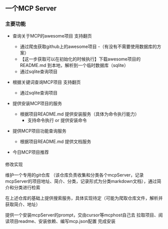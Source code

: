 ## 一个MCP Server


### 主要功能

- 查询关于MCP的awesome项目 支持翻页
    - 通过爬虫获取github上的awesome项目
    -（有没有不需要使用数据库的方案）
    - 【这一步获取可以在初始化的时候执行】下载awesome项目的README.md 到本地，解析到一个临时数据库（sqlite）
    - 通过sqlite查询项目
- 根据关键词查询MCP项目 支持翻页
    - 通过sqlite查询项目

- 提供安装MCP项目的服务  
    - 根据项目README.md 提供安装服务（具体为命令执行能力）
        - 支持命令执行 or 提供安装命令
- 提供MCP项目功能查询服务
    - 根据项目README.md 提供文档服务

- 今日MCP项目推荐

    
#### 

修改实现

维护一个专用的git仓库 （该仓库负责收集和分类各个mcpServer，记录mcpServer的项目地址、简介、分类，记录形式为分类markdown文档），通过简介和分类进行检索

在上述仓库的基础上提供搜索服务，具体实现待定（可能为爬取仓库文件，解析并获取简介、地址）

提供一个安装mcpServer的prompt，交由cursor等mcphost自己去  拉取项目、阅读项目readme、安装依赖、编写mcp.json配置 完成安装





